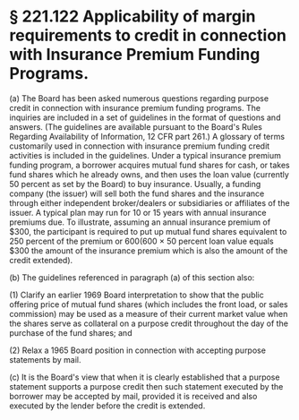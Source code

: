 # § 221.122   Applicability of margin requirements to credit in connection with Insurance Premium Funding Programs.

(a) The Board has been asked numerous questions regarding purpose credit in connection with insurance premium funding programs. The inquiries are included in a set of guidelines in the format of questions and answers. (The guidelines are available pursuant to the Board's Rules Regarding Availability of Information, 12 CFR part 261.) A glossary of terms customarily used in connection with insurance premium funding credit activities is included in the guidelines. Under a typical insurance premium funding program, a borrower acquires mutual fund shares for cash, or takes fund shares which he already owns, and then uses the loan value (currently 50 percent as set by the Board) to buy insurance. Usually, a funding company (the issuer) will sell both the fund shares and the insurance through either independent broker/dealers or subsidiaries or affiliates of the issuer. A typical plan may run for 10 or 15 years with annual insurance premiums due. To illustrate, assuming an annual insurance premium of $300, the participant is required to put up mutual fund shares equivalent to 250 percent of the premium or $600 ($600 × 50 percent loan value equals $300 the amount of the insurance premium which is also the amount of the credit extended).


(b) The guidelines referenced in paragraph (a) of this section also:


(1) Clarify an earlier 1969 Board interpretation to show that the public offering price of mutual fund shares (which includes the front load, or sales commission) may be used as a measure of their current market value when the shares serve as collateral on a purpose credit throughout the day of the purchase of the fund shares; and


(2) Relax a 1965 Board position in connection with accepting purpose statements by mail.


(c) It is the Board's view that when it is clearly established that a purpose statement supports a purpose credit then such statement executed by the borrower may be accepted by mail, provided it is received and also executed by the lender before the credit is extended.




